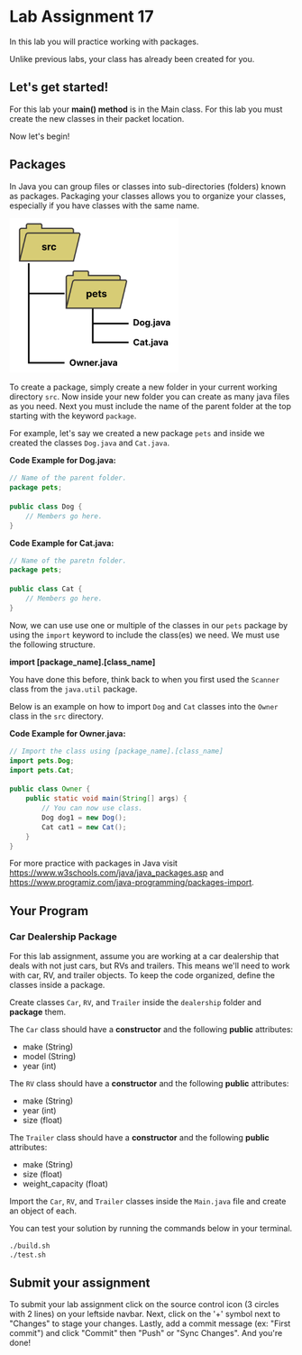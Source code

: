 # Lab Assignment 17

In this lab you will practice working with packages.

Unlike previous labs, your class has already been created for you. 

## Let's get started!

For this lab your **main() method** is in the Main class. For this lab you must create the new classes in their packet location.

Now let's begin!

## Packages

In Java you can group files or classes into sub-directories (folders) known as packages. Packaging your classes allows you to organize your classes, especially if you have classes with the same name. 

<img src="img/packages.png" width="300px">

To create a package, simply create a new folder in your current working directory `src`. Now inside your new folder you can create as many java files as you need. Next you must include the name of the parent folder at the top starting with the keyword `package`. 

For example, let's say we created a new package `pets` and inside we created the classes `Dog.java` and `Cat.java`.

**Code Example for Dog.java:**

```java
// Name of the parent folder.
package pets;

public class Dog {
    // Members go here.
}
```

**Code Example for Cat.java:**

```java
// Name of the paretn folder.
package pets;

public class Cat {
    // Members go here.
}
```

Now, we can use use one or multiple of the classes in our `pets` package by using the `import` keyword to include the class(es) we need. We must use the following structure.

**import [package_name].[class_name]**

You have done this before, think back to when you first used the `Scanner` class from the `java.util` package.

Below is an example on how to import `Dog` and `Cat` classes into the `Owner` class in the `src` directory.

**Code Example for Owner.java:**

```java
// Import the class using [package_name].[class_name]
import pets.Dog;
import pets.Cat;

public class Owner {
    public static void main(String[] args) {
        // You can now use class.
        Dog dog1 = new Dog();
        Cat cat1 = new Cat();
    }
}
```

For more practice with packages in Java visit https://www.w3schools.com/java/java_packages.asp and https://www.programiz.com/java-programming/packages-import.

## Your Program

### Car Dealership Package

For this lab assignment, assume you are working at a car dealership that deals with not just cars, but RVs and trailers. This means we'll need to work with car, RV, and trailer objects. To keep the code organized, define the classes inside a package.

Create classes `Car`, `RV`, and `Trailer` inside the `dealership` folder and **package** them.

The `Car` class should have a **constructor** and the following **public** attributes:
* make (String)
* model (String)
* year (int)

The `RV` class should have a **constructor** and the following **public** attributes:
* make (String)
* year (int)
* size (float)

The `Trailer` class should have a **constructor** and the following **public** attributes:
* make (String)
* size (float)
* weight_capacity (float)

Import the `Car`, `RV`, and `Trailer` classes inside the `Main.java` file and create an object of each.

You can test your solution by running the commands below in your terminal.

```
./build.sh
./test.sh
```

## Submit your assignment

To submit your lab assignment click on the source control icon (3 circles with 2 lines) on your leftside navbar. Next, click on the '+' symbol next to "Changes" to stage your changes. Lastly, add a commit message (ex: "First commit") and click "Commit" then "Push" or "Sync Changes". And you're done!
